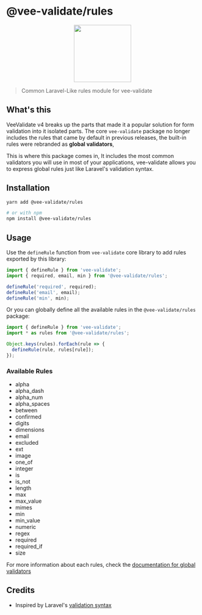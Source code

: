 # @vee-validate/rules

<p align="center">
  <a href="https://vee-validate.logaretm.com/v4/guide/global-validators" target="_blank">
    <img width="150" src="https://github.com/logaretm/vee-validate/blob/main/logo.png">
  </a>
</p>

> Common Laravel-Like rules module for vee-validate

## What's this

VeeValidate v4 breaks up the parts that made it a popular solution for form validation into it isolated parts. The core `vee-validate` package no longer includes the rules that came by default in previous releases, the built-in rules were rebranded as **global validators**,

This is where this package comes in, It includes the most common validators you will use in most of your applications, vee-validate allows you to express global rules just like Laravel's validation syntax.

## Installation

```bash
yarn add @vee-validate/rules

# or with npm
npm install @vee-validate/rules
```

## Usage

Use the `defineRule` function from `vee-validate` core library to add rules exported by this library:

```js
import { defineRule } from 'vee-validate';
import { required, email, min } from '@vee-validate/rules';

defineRule('required', required);
defineRule('email', email);
defineRule('min', min);
```

Or you can globally define all the available rules in the `@vee-validate/rules` package:

```js
import { defineRule } from 'vee-validate';
import * as rules from '@vee-validate/rules';

Object.keys(rules).forEach(rule => {
  defineRule(rule, rules[rule]);
});
```

### Available Rules

- alpha
- alpha_dash
- alpha_num
- alpha_spaces
- between
- confirmed
- digits
- dimensions
- email
- excluded
- ext
- image
- one_of
- integer
- is
- is_not
- length
- max
- max_value
- mimes
- min
- min_value
- numeric
- regex
- required
- required_if
- size

For more information about each rules, check the [documentation for global validators](https://vee-validate.logaretm.com/v4/guide/global-validators)

## Credits

- Inspired by Laravel's [validation syntax](https://laravel.com/docs/5.4/validation)

